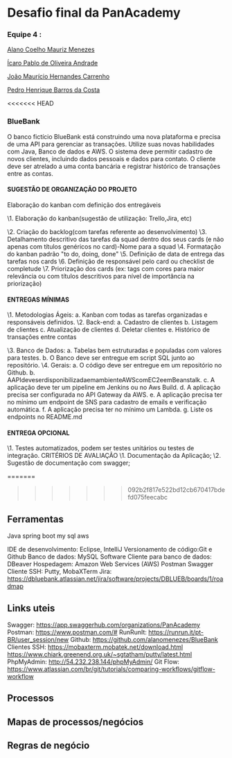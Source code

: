 # Desafio final da PanAcademy

### **Equipe 4 :**

[Alano Coelho Mauriz Menezes](https://github.com/alanomenezes)

[Ícaro Pablo de Oliveira Andrade](https://github.com/IcaroPablo)

[João Maurício Hernandes Carrenho](https://github.com/joaomhernandes) 

[Pedro Henrique Barros da Costa](https://github.com/PedroHenriquebc)

<<<<<<< HEAD
### BlueBank

O banco fictício BlueBank está construindo uma nova plataforma e precisa de
uma API para gerenciar as transações. Utilize suas novas habilidades com Java, Banco
de dados e AWS.
O sistema deve permitir cadastro de novos clientes, incluindo dados pessoais e
dados para contato. O cliente deve ser atrelado a uma conta bancária e registrar
histórico de transações entre as contas.



#### SUGESTÃO DE ORGANIZAÇÃO DO PROJETO

Elaboração do kanban com definição dos entregáveis

\1. Elaboração do kanban(sugestão de utilização: Trello,Jira, etc)

\2. Criação do backlog(com tarefas referente ao desenvolvimento)
\3. Detalhamento descritivo das tarefas da squad dentro dos seus cards (e
não apenas com títulos genéricos no card)-Nome para a squad
\4. Formatação do kanban padrão "to do, doing, done"
\5. Definição de data de entrega das tarefas nos cards
\6. Definição de responsável pelo card ou checklist de completude
\7. Priorização dos cards (ex: tags com cores para maior relevância ou com
títulos descritivos para nível de importância na priorização)



#### ENTREGAS MÍNIMAS

\1. Metodologias Ágeis:
a. Kanban com todas as tarefas organizadas e responsáveis definidos.
\2. Back-end:
a. Cadastro de clientes
b. Listagem de clientes
c. Atualização de clientes
d. Deletar clientes
e. Histórico de transações entre contas

\3. Banco de Dados:
a. Tabelas bem estruturadas e populadas com valores para testes.
b. O Banco deve ser entregue em script SQL junto ao repositório.
\4. Gerais:
a. O código deve ser entregue em um repositório no Github.
b. AAPIdeveserdisponibilizadaemambienteAWScomEC2eemBeanstalk.
c. A aplicação deve ter um pipeline em Jenkins ou no Aws Build.
d. A aplicação precisa ser configurada no API Gateway da AWS.
e. A aplicação precisa ter no mínimo um endpoint de SNS para cadastro de
emails e verificação automática.
f. A aplicação precisa ter no mínimo um Lambda.
g. Liste os endpoints no README.md



#### ENTREGA OPCIONAL

\1. Testes automatizados, podem ser testes unitários ou testes de integração.
CRITÉRIOS DE AVALIAÇÃO
\1. Documentação da Aplicação;
\2. Sugestão de documentação com swagger;



=======
>>>>>>> 092b2f817e522bd12cb670417bdefd075feecabc
## Ferramentas

Java
spring boot
my sql
aws


IDE de desenvolvimento: Eclipse, IntelliJ
Versionamento de código:Git e Github
Banco de dados: MySQL
Software Cliente para banco de dados: DBeaver
Hospedagem: Amazon Web Services (AWS)
Postman
Swagger
Cliente SSH: Putty, MobaXTerm
Jira:
https://dbluebank.atlassian.net/jira/software/projects/DBLUEB/boards/1/roadmap

## Links uteis

Swagger:
https://app.swaggerhub.com/organizations/PanAcademy
Postman:
https://www.postman.com/#
RunRunIt:
https://runrun.it/pt-BR/user_session/new
Github:
https://github.com/alanomenezes/BlueBank
Clientes SSH:
https://mobaxterm.mobatek.net/download.html
https://www.chiark.greenend.org.uk/~sgtatham/putty/latest.html
PhpMyAdmin:
http://54.232.238.144/phpMyAdmin/
Git Flow:
https://www.atlassian.com/br/git/tutorials/comparing-workflows/gitflow-workflow

## Processos

## Mapas de processos/negócios

## Regras de negócio
